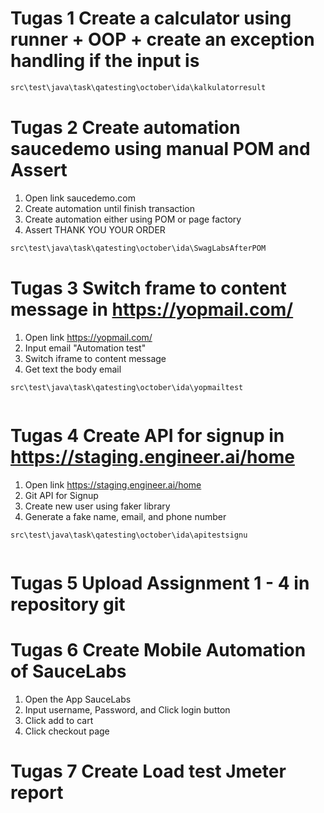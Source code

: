 # Tugas 1 Create a calculator using runner + OOP + create an exception handling if the input is 

```bash
src\test\java\task\qatesting\october\ida\kalkulatorresult


```
# Tugas 2 Create automation saucedemo using manual POM and Assert
1. Open link saucedemo.com
2. Create automation until finish transaction 
3. Create automation either using POM or page factory
4. Assert THANK YOU YOUR ORDER
```bash
src\test\java\task\qatesting\october\ida\SwagLabsAfterPOM


```
# Tugas 3 Switch frame to content message in https://yopmail.com/
1. Open link https://yopmail.com/
2. Input email "Automation test"
3. Switch iframe to content message 
4. Get text the body email 

```
src\test\java\task\qatesting\october\ida\yopmailtest


```

# Tugas 4 Create API for signup in https://staging.engineer.ai/home 
1. Open link https://staging.engineer.ai/home
2. Git API for Signup 
3. Create new user using faker library 
4. Generate a fake name, email, and phone number 

```
src\test\java\task\qatesting\october\ida\apitestsignu


```
# Tugas 5 Upload Assignment 1 - 4 in repository git 

# Tugas 6 Create Mobile Automation of SauceLabs
1. Open the App SauceLabs
2. Input username, Password, and Click login button 
3. Click add to cart 
4. Click checkout page 


# Tugas 7 Create Load test Jmeter report 


